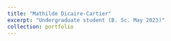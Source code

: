 ```yaml
---
title: "Mathilde Dicaire-Cartier"
excerpt: "Undergraduate student (B. Sc. May 2023)"
collection: portfolio
---
```


